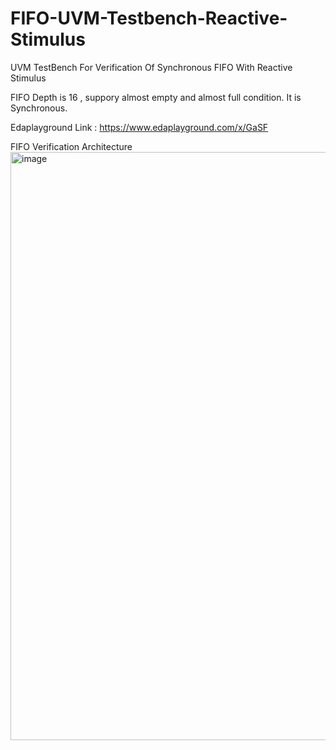 # FIFO-UVM-Testbench-Reactive-Stimulus
UVM TestBench For Verification Of Synchronous FIFO With Reactive Stimulus

FIFO Depth is 16 , suppory almost empty and almost full condition.
It is Synchronous. 

Edaplayground Link : https://www.edaplayground.com/x/GaSF 


FIFO Verification Architecture 
<img width="720" height="941" alt="image" src="https://github.com/user-attachments/assets/4b410b7e-fadb-4666-ae9e-7f07235c5cdd" />



